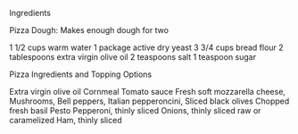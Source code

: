 Ingredients

Pizza Dough: Makes enough dough for two 

1 1/2 cups warm water 
1 package  active dry yeast
3 3/4 cups  bread flour
2 tablespoons extra virgin olive oil 
2 teaspoons salt
1 teaspoon sugar


Pizza Ingredients and Topping Options

Extra virgin olive oil
Cornmeal 
Tomato sauce 
Fresh soft mozzarella cheese,
Mushrooms, 
Bell peppers, 
Italian pepperoncini,
Sliced black olives
Chopped fresh basil
Pesto
Pepperoni, thinly sliced
Onions, thinly sliced raw or caramelized
Ham, thinly sliced
